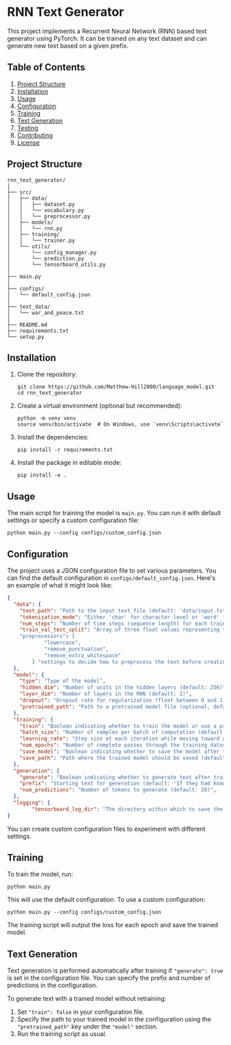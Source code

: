 # RNN Text Generator

This project implements a Recurrent Neural Network (RNN) based text generator using PyTorch. It can be trained on any text dataset and can generate new text based on a given prefix.

## Table of Contents

1. [Project Structure](#project-structure)
2. [Installation](#installation)
3. [Usage](#usage)
4. [Configuration](#configuration)
5. [Training](#training)
6. [Text Generation](#text-generation)
7. [Testing](#testing)
8. [Contributing](#contributing)
9. [License](#license)

## Project Structure

```
rnn_text_generator/
│
├── src/
│   ├── data/
│   │   ├── dataset.py
│   │   └── vocabulary.py
│   │   └── preprocessor.py
│   ├── models/
│   │   └── rnn.py
│   ├── training/
│   │   └── trainer.py
│   └── utils/
│       └── config_manager.py
│       └── prediction.py
│       └── tensorboard_utils.py
│
├── main.py  
│
├── configs/
│   └── default_config.json
│
├── text_data/
│   └── war_and_peace.txt
│
├── README.md
├── requirements.txt
└── setup.py
```

## Installation

1. Clone the repository:
   ```
   git clone https://github.com/Matthew-Hill2000/language_model.git
   cd rnn_text_generator
   ```

2. Create a virtual environment (optional but recommended):
   ```
   python -m venv venv
   source venv/bin/activate  # On Windows, use `venv\Scripts\activate`
   ```

3. Install the dependencies:
   ```
   pip install -r requirements.txt
   ```

4. Install the package in editable mode:
   ```
   pip install -e .
   ```

## Usage

The main script for training the model is `main.py`. You can run it with default settings or specify a custom configuration file:

```
python main.py --config configs/custom_config.json
```

## Configuration

The project uses a JSON configuration file to set various parameters. You can find the default configuration in `configs/default_config.json`. Here's an example of what it might look like:

```json
{
  "data": {
    "text_path": "Path to the input text file (default: 'data/input.txt')",
    "tokenization_mode": "Either 'char' for character-level or 'word' for word-level tokenization (default: 'char')",
    "num_steps": "Number of time steps (sequence length) for each training sample (default: 100)",
    "train_val_test_split": "Array of three float values representing the proportion of data for training, validation, and testing respectively (default: [0.8, 0.1, 0.1])"
    "preprocessors": [ 
            "lowercase",
            "remove_punctuation",
            "remove_extra_whitespace"
        ] "settings to decide how to preprocess the text before creating the corpus and vocabulary "
  },
  "model": {
    "type": "Type of the model",
    "hidden_dim": "Number of units in the hidden layers (default: 256)",
    "layer_dim": "Number of layers in the RNN (default: 2)",
    "dropout": "Dropout rate for regularization (float between 0 and 1, default: 0.2)",
    "pretrained_path": "Path to a pretrained model file (optional, default: null)"
  },
  "training": {
    "train": "Boolean indicating whether to train the model or use a pretrained one (default: true)",
    "batch_size": "Number of samples per batch of computation (default: 64)",
    "learning_rate": "Step size at each iteration while moving toward a minimum of the loss function (default: 0.001)",
    "num_epochs": "Number of complete passes through the training dataset (default: 10)",
    "save_model": "Boolean indicating whether to save the model after training (default: true)",
    "save_path": "Path where the trained model should be saved (default: 'models/trained_model.pth')",
  },
  "generation": {
    "generate": "Boolean indicating whether to generate text after training (default: False)",
    "prefix": "Starting text for generation (default: 'If they had known that you wished it')",
    "num_predictions": "Number of tokens to generate (default: 20)",
  },
  "logging": {
        "tensorboard_log_dir": "The directory within which to save the tensorboard logs"
}
```

You can create custom configuration files to experiment with different settings.

## Training

To train the model, run:

```
python main.py
```

This will use the default configuration. To use a custom configuration:

```
python main.py --config configs/custom_config.json
```

The training script will output the loss for each epoch and save the trained model.

## Text Generation

Text generation is performed automatically after training if `"generate": true` is set in the configuration file. You can specify the prefix and number of predictions in the configuration.

To generate text with a trained model without retraining:

1. Set `"train": false` in your configuration file.
2. Specify the path to your trained model in the configuration using the `"pretrained_path"` key under the `"model"` section.
3. Run the training script as usual.


